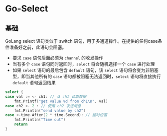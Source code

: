 # Go-Select

## 基础

GoLang select 语句类似于 switch 语句，用于多通道操作。在提供的任何case条件准备好之前，此语句会阻塞。

* 要求 `case` 语句后面必须为 `channel` 的收发操作
* 当有多个 `case` 语句同时返回时，`select` 将会随机选择一个 `case` 进行处理
* 如果 `select` 语句的最后包含 `default` 语句，该 `select` 语句将会变为非阻塞型，即当其他所有的 `case` 语句都被阻塞无法返回时，`select` 语句将直接执行 `default` 语句返回结果


```go
select {
case val := <- ch1: // 从 ch1 读取数据
	fmt.Printf("get value %d from ch1\n", val)
case ch2 <- 2 : // 使用 ch2 发送消息
	fmt.Println("send value by ch2")
case <-time.After(2 * time.Second): // 超时设置
	fmt.Println("Time out")
	return
}
```